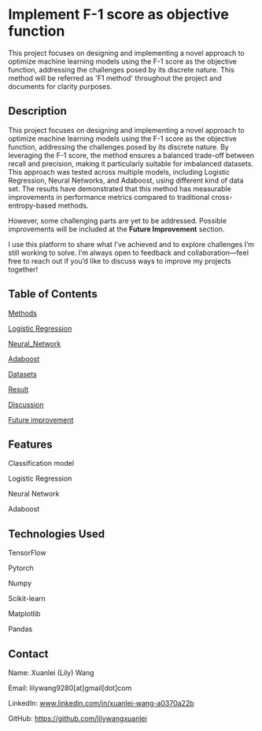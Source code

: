 # Implement F-1 score as objective function
This project focuses on designing and implementing a novel approach to optimize machine learning models using the F-1 score as the objective function, addressing the challenges posed by its discrete nature. This method will be referred as 'F1 method' throughout the project and documents for clarity purposes.

## Description
This project focuses on designing and implementing a novel approach to optimize machine learning models using the F-1 score as the objective function, addressing the challenges posed by its discrete nature. By leveraging the F-1 score, the method ensures a balanced trade-off between recall and precision, making it particularly suitable for imbalanced datasets. This approach was tested across multiple models, including Logistic Regression, Neural Networks, and Adaboost, using different kind of data set. The results have demonstrated that this method has measurable improvements in performance metrics compared to traditional cross-entropy-based methods.

However, some challenging parts are yet to be addressed. Possible improvements will be included at the **Future Improvement** section. 

I use this platform to share what I’ve achieved and to explore challenges I’m still working to solve. I’m always open to feedback and collaboration—feel free to reach out if you’d like to discuss ways to improve my projects together!

## Table of Contents
[Methods](Methods.md)

[Logistic Regression](Logistic_Regression.md)

[Neural_Network](Neural_Network.md)

[Adaboost](Adaboost.md)

[Datasets](Datasets.md)

[Result](Test_Result.md)

[Discussion](Discussion.md)

[Future improvement](Future_improvement.md)

## Features
Classification model

Logistic Regression

Neural Network

Adaboost


## Technologies Used
TensorFlow

Pytorch

Numpy

Scikit-learn

Matplotlib

Pandas

## Contact
Name: Xuanlei (Lily) Wang

Email: lilywang9280[at]gmail[dot]com

LinkedIn: www.linkedin.com/in/xuanlei-wang-a0370a22b

GitHub: https://github.com/lilywangxuanlei

